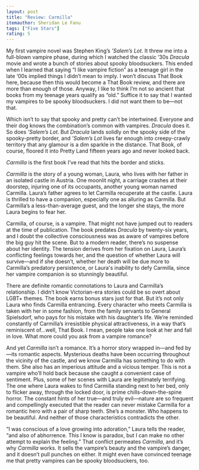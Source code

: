 ```yaml
---
layout: post
title: "Review: Carmilla"
itemauthor: Sheridan Le Fanu
tags: ["Five Stars"]
rating: 5
---
```


My first vampire novel was Stephen King’s _’Salem’s Lot_. It threw me into a full-blown vampire phase, during which I watched the classic ‘30s _Dracula_ movie and wrote a bunch of stories about spooky bloodsuckers. This ended when I learned that saying “I like vampire fiction” as a teenage girl in the late ‘00s implied things I didn’t mean to imply. I won’t discuss That Book here, because then this would become a That Book review, and there are more than enough of those.  Anyway, I like to think I’m not so ancient that books from my teenage years qualify as “old.” Suffice it to say that I wanted my vampires to be spooky bloodsuckers. I did not want them to be—not that.

Which isn’t to say that spooky and pretty can’t be intertwined. Everyone and their dog knows the combination’s common with vampires. _Dracula_ does it. So does _’Salem’s Lot_. But _Dracula_ lands solidly on the spooky side of the spooky-pretty border, and _’Salem’s Lot_ lives far enough into creepy-crawly territory that any glamour is a dim sparkle in the distance. That Book, of course, floored it into Pretty Land fifteen years ago and never looked back.

_Carmilla_ is the first book I’ve read that hits the border and sticks.

_Carmilla_ is the story of a young woman, Laura, who lives with her father in an isolated castle in Austria. One moonlit night, a carriage crashes at their doorstep, injuring one of its occupants, another young woman named Carmilla. Laura’s father agrees to let Carmilla recuperate at the castle. Laura is thrilled to have a companion, especially one as alluring as Carmilla. But Carmilla’s a less-than-average guest, and the longer she stays, the more Laura begins to fear her.

Carmilla, of course, is a vampire. That might not have jumped out to readers at the time of publication. The book predates _Dracula_ by twenty-six years, and I doubt the collective consciousness was as aware of vampires before the big guy hit the scene. But to a modern reader, there’s no suspense about her identity. The tension derives from her fixation on Laura, Laura’s conflicting feelings towards her, and the question of whether Laura will survive—and if she doesn’t, whether her death will be due more to Carmilla’s predatory persistence, or Laura's inability to defy Carmilla, since her vampire companion is so stunningly beautiful.

There are definite romantic connotations to Laura and Carmilla’s relationship. I didn’t know Victorian-era stories could be so overt about LGBT+ themes. The book earns bonus stars just for that. But it’s not only Laura who finds Carmilla entrancing. Every character who meets Carmilla is taken with her in some fashion, from the family servants to <span class="spoiler">General Spielsdorf, who pays for his mistake with his daughter’s life.</span> We’re reminded constantly of Carmilla’s irresistible physical attractiveness, in a way that’s reminiscent of…well, That Book. I mean, people take one look at her and fall in love. What more could you ask from a vampire romance?

And yet _Carmilla_ isn’t a romance. It’s a horror story wrapped in—and fed by—its romantic aspects. Mysterious deaths have been occurring throughout the vicinity of the castle, and we know Carmilla has something to do with them. She also has an imperious attitude and a vicious temper. This is not a vampire who’ll hold back because she caught a convenient case of sentiment. Plus, some of her scenes with Laura are legitimately terrifying. <span class="spoiler">The one where Laura wakes to find Carmilla standing next to her bed, only to flicker away, through the locked door, is prime chills-down-the-spine horror.</span> The constant hints of her true—and truly evil—nature are so frequent and compellingly executed that the reader can never mistake Carmilla for a romantic hero with a pair of sharp teeth. She’s a monster. Who happens to be beautiful. And neither of those characteristics contradicts the other.

“I was conscious of a love growing into adoration,” Laura tells the reader, “and also of abhorrence. This I know is paradox, but I can make no other attempt to explain the feeling.” That conflict permeates _Carmilla_, and it’s why _Carmilla_ works. It sells the vampire’s beauty and the vampire’s danger, and it doesn’t pull punches on either. It might even have convinced teenage me that pretty vampires can be spooky bloodsuckers, too.
